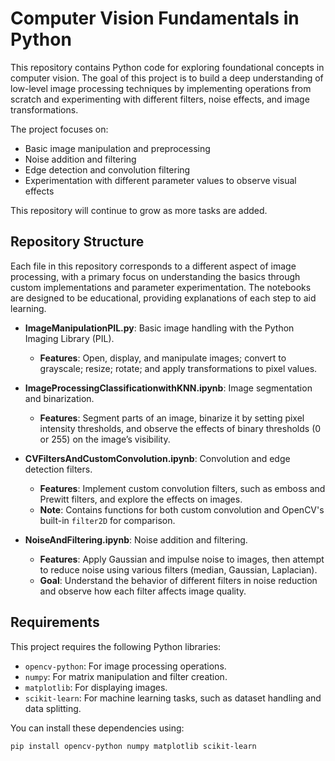 # Computer Vision Fundamentals in Python

This repository contains Python code for exploring foundational concepts in computer vision. The goal of this project is to build a deep understanding of low-level image processing techniques by implementing operations from scratch and experimenting with different filters, noise effects, and image transformations. 

The project focuses on:
- Basic image manipulation and preprocessing
- Noise addition and filtering
- Edge detection and convolution filtering
- Experimentation with different parameter values to observe visual effects

This repository will continue to grow as more tasks are added.

## Repository Structure

Each file in this repository corresponds to a different aspect of image processing, with a primary focus on understanding the basics through custom implementations and parameter experimentation. The notebooks are designed to be educational, providing explanations of each step to aid learning.

- **ImageManipulationPIL.py**: Basic image handling with the Python Imaging Library (PIL).
  - **Features**: Open, display, and manipulate images; convert to grayscale; resize; rotate; and apply transformations to pixel values.

- **ImageProcessingClassificationwithKNN.ipynb**: Image segmentation and binarization.
  - **Features**: Segment parts of an image, binarize it by setting pixel intensity thresholds, and observe the effects of binary thresholds (0 or 255) on the image’s visibility.

- **CVFiltersAndCustomConvolution.ipynb**: Convolution and edge detection filters.
  - **Features**: Implement custom convolution filters, such as emboss and Prewitt filters, and explore the effects on images.
  - **Note**: Contains functions for both custom convolution and OpenCV's built-in `filter2D` for comparison.

- **NoiseAndFiltering.ipynb**: Noise addition and filtering.
  - **Features**: Apply Gaussian and impulse noise to images, then attempt to reduce noise using various filters (median, Gaussian, Laplacian).
  - **Goal**: Understand the behavior of different filters in noise reduction and observe how each filter affects image quality.

## Requirements

This project requires the following Python libraries:
- `opencv-python`: For image processing operations.
- `numpy`: For matrix manipulation and filter creation.
- `matplotlib`: For displaying images.
- `scikit-learn`: For machine learning tasks, such as dataset handling and data splitting.

You can install these dependencies using:
```bash
pip install opencv-python numpy matplotlib scikit-learn

